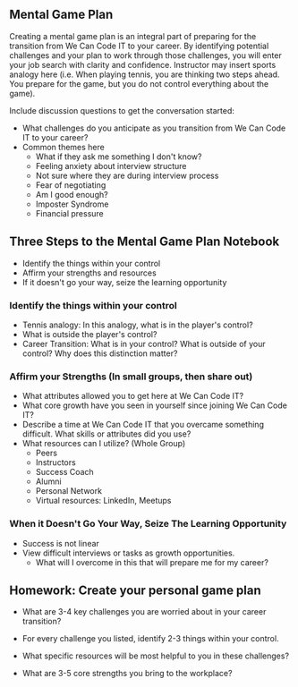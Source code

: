 ## Mental Game Plan
Creating a mental game plan is an integral part of preparing for the transition from We Can Code IT to your career. By identifying potential challenges and your plan to work through those challenges, you will enter your job search with clarity and confidence. Instructor may insert sports analogy here (i.e. When playing tennis, you are thinking two steps ahead. You prepare for the game, but you do not control everything about the game). 

Include discussion questions to get the conversation started:
- What challenges do you anticipate as you transition from We Can Code IT to your career?
- Common themes here
  - What if they ask me something I don't know?
  - Feeling anxiety about interview structure
  - Not sure where they are during interview process
  - Fear of negotiating
  - Am I good enough?
  - Imposter Syndrome
  - Financial pressure 

## Three Steps to the Mental Game Plan Notebook 
 - Identify the things within your control
 - Affirm your strengths and resources
 - If it doesn't go your way, seize the learning opportunity

### Identify the things within your control
 - Tennis analogy: In this analogy, what is in the player's control?
 - What is outside the player's control?
 - Career Transition: What is in your control? What is outside of your control? Why does this distinction matter?

### Affirm your Strengths (In small groups, then share out)
 - What attributes allowed you to get here at We Can Code IT?
 - What core growth have you seen in yourself since joining We Can Code IT? 
 - Describe a time at We Can Code IT that you overcame something difficult. What skills or attributes did you use?
 - What resources can I utilize? (Whole Group)
   - Peers
   - Instructors
   - Success Coach
   - Alumni 
   - Personal Network
   - Virtual resources: LinkedIn, Meetups 

### When it Doesn't Go Your Way, Seize The Learning Opportunity 
- Success is not linear 
- View difficult interviews or tasks as growth opportunities. 
   - What will I overcome in this that will prepare me for my career?

## Homework: Create your personal game plan 

 - What are 3-4 key challenges you are worried about in your career transition? 

 - For every challenge you listed, identify 2-3 things within your control. 

 - What specific resources will be most helpful to you in these challenges?

 - What are 3-5 core strengths you bring to the workplace?
 
